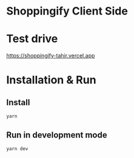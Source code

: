 # Shoppingify Client Side
# Test drive
https://shoppingify-tahir.vercel.app

# Installation & Run
## Install
```yarn```
## Run in development mode
```yarn dev```

